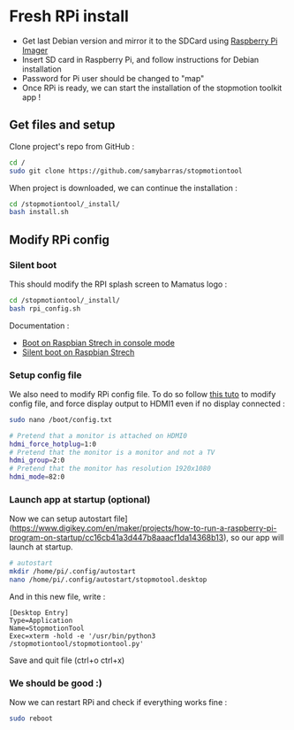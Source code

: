 
# Fresh RPi install

* Get last Debian version and mirror it to the SDCard using [Raspberry Pi Imager](https://www.raspberrypi.org/software/)
* Insert SD card in Raspberry Pi, and follow instructions for Debian installation
* Password for Pi user should be changed to "map"
* Once RPi is ready, we can start the installation of the stopmotion toolkit app !

## Get files and setup
Clone project's repo from GitHub :

``` bash
cd /
sudo git clone https://github.com/samybarras/stopmotiontool
```

When project is downloaded, we can continue the installation :
``` bash
cd /stopmotiontool/_install/
bash install.sh
```

## Modify RPi config

### Silent boot
This should modify the RPI splash screen to Mamatus logo :
``` bash
cd /stopmotiontool/_install/
bash rpi_config.sh
```
Documentation :
* [Boot on Raspbian Strech in console mode](https://scribles.net/silent-boot-on-raspbian-stretch-in-console-mode/)
* [Silent boot on Raspbian Strech](https://scribles.net/silent-boot-on-raspbian-stretch-in-console-mode/)


### Setup config file
We also need to modify RPi config file. To do so follow [this tuto](https://www.enricozini.org/blog/2020/himblick/raspberry-pi-4-force-video-mode-at-boot/) to modify config file, and force display output to HDMI1 even if no display connected :
``` bash
sudo nano /boot/config.txt
``` 
``` bash
# Pretend that a monitor is attached on HDMI0
hdmi_force_hotplug=1:0
# Pretend that the monitor is a monitor and not a TV
hdmi_group=2:0
# Pretend that the monitor has resolution 1920x1080
hdmi_mode=82:0
```

### Launch app at startup (optional)
Now we can setup autostart file](https://www.digikey.com/en/maker/projects/how-to-run-a-raspberry-pi-program-on-startup/cc16cb41a3d447b8aaacf1da14368b13), so our app will launch at startup.

``` bash
# autostart
mkdir /home/pi/.config/autostart
nano /home/pi/.config/autostart/stopmotool.desktop
```
And in this new file, write :
``` 
[Desktop Entry]
Type=Application
Name=StopmotionTool
Exec=xterm -hold -e '/usr/bin/python3 /stopmotiontool/stopmotiontool.py'
```
Save and quit file (ctrl+o ctrl+x)

### We should be good :)
Now we can restart RPi and check if everything works fine :
```bash
sudo reboot
```
